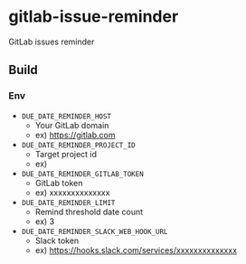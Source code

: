 # gitlab-issue-reminder
GitLab issues reminder

## Build

### Env
- `DUE_DATE_REMINDER_HOST`
  - Your GitLab domain
  - ex) https://gitlab.com
- `DUE_DATE_REMINDER_PROJECT_ID`
  - Target project id
  - ex) 
- `DUE_DATE_REMINDER_GITLAB_TOKEN`
  - GitLab token
  - ex) xxxxxxxxxxxxxx
- `DUE_DATE_REMINDER_LIMIT`
  - Remind threshold date count
  - ex) 3
- `DUE_DATE_REMINDER_SLACK_WEB_HOOK_URL`
  - Slack token
  - ex) https://hooks.slack.com/services/xxxxxxxxxxxxxx
